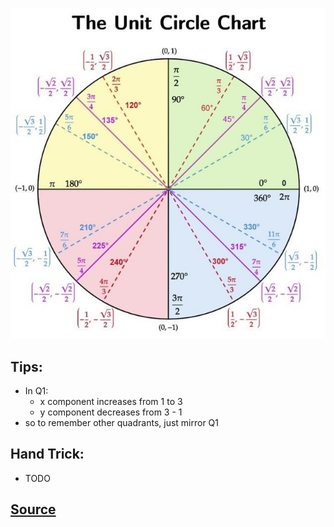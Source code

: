 ![The Unit Circle Chart](./unit-circle.jpg)

## Tips:
* In Q1:
    * x component increases from 1 to 3
    * y component decreases from 3 - 1
* so to remember other quadrants, just mirror Q1
  
## Hand Trick:
* TODO
  
## [Source](https://matterofmath.com/wp-content/uploads/2021/07/The-Unit-Circle-Colored-Cover-1024x672.jpg)
